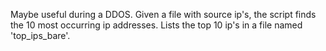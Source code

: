 Maybe useful during a DDOS. Given a file with source ip's, the script finds the 10 most occurring ip addresses. Lists the top 10 ip's in a file named 'top_ips_bare'. 
